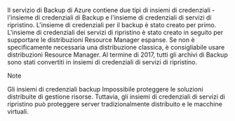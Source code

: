 Il servizio di Backup di Azure contiene due tipi di insiemi di credenziali - l'insieme di credenziali di Backup e l'insieme di credenziali di servizi di ripristino. L'insieme di credenziali per il backup è stato creato per primo. L'insieme di credenziali dei servizi di ripristino è stato creato in seguito per supportare le distribuzioni Resource Manager espanse. Se non è specificamente necessaria una distribuzione classica, è consigliabile usare distribuzioni Resource Manager. Al termine di 2017, tutti gli archivi di Backup sono stati convertiti in insiemi di credenziali di servizi di ripristino.

> [!NOTE]
> Gli insiemi di credenziali backup Impossibile proteggere le soluzioni distribuite di gestione risorse. Tuttavia, gli insiemi di credenziali di servizi di ripristino può proteggere server tradizionalmente distribuito e le macchine virtuali.  
> 
> 

